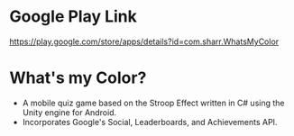 # Google Play Link #
https://play.google.com/store/apps/details?id=com.sharr.WhatsMyColor

# What's my Color? #
* A mobile quiz game based on the Stroop Effect written in C# using the Unity engine for Android.
* Incorporates Google's Social, Leaderboards, and Achievements API.